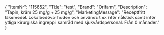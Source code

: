 {
  "ItemNr": "115652",
  "Title": "test",
  "Brand": "Orifarm",
  "Description": "Tapin, kräm 25 mg/g + 25 mg/g",
  "MarketingMessage": "Receptfritt läkemedel. Lokalbedövar huden och används t ex inför nålstick samt inför ytliga kirurgiska ingrepp i samråd med sjukvårdspersonal. Från 0 månader."
}